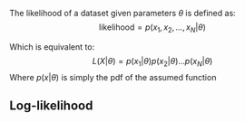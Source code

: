The likelihood of a dataset given parameters $\theta$ is defined as:
$$
\text{likelihood} = p(x_1, x_2, ...,x_N|\theta)
$$

Which is equivalent to:
$$
L(X|\theta) = p(x_1|\theta)p(x_2|\theta)...p(x_N|\theta)
$$
Where $p(x|\theta)$ is simply the pdf of the assumed function

## Log-likelihood 